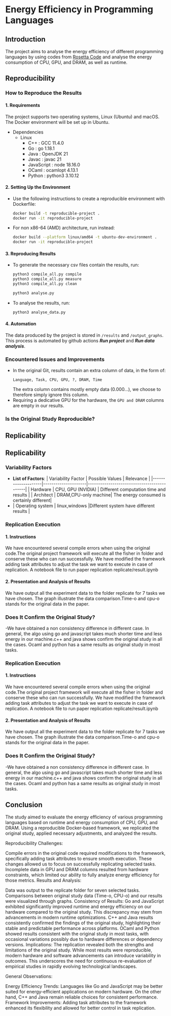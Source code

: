 # Energy Efficiency in Programming Languages
## Introduction
The project aims to analyse the energy efficiency of different programming languages by using codes from [Rosetta Code](https://rosettacode.org/wiki/Rosetta_Code) and analyse the energy consumption of CPU, GPU, and DRAM, as well as runtime.
## Reproducibility
### How to Reproduce the Results
#### **1. Requirements**
The project supports two operating systems, Linux (Ubuntu) and macOS.
The Docker environment will be set up in Ubuntu.
- Dependencies
  - Linux
    - C++ : GCC 11.4.0
    - Go : go 1.18.1
    - Java : OpenJDK 21
    - Javac : javac 21
    - JavaScript : node 18.16.0
    - OCaml : ocamlopt 4.13.1
    - Python : python3 3.10.12
#### **2. Setting Up the Environment**  
- Use the following instructions to create a reproducible environment with Dockerfile:  
    ```bash
    docker build -t reproducible-project .
    docker run -it reproducible-project
    ```
- For non x86-64 (AMD) architecture, run instead:
  ```bash
  docker build --platform linux/amd64 -t ubuntu-dev-environment .
  docker run -it reproducible-project
  ```

#### **3. Reproducing Results**  
   - To generate the necessary csv files contain the results, run:
     ```bash
     python3 compile_all.py compile
     python3 compile_all.py measure
     python3 compile_all.py clean
     
     python3 analyse.py
     ```
   - To analyse the results, run:
     ```bash
     python3 analyse_data.py
     ```

#### **4. Automation**
   The data produced by the project is stored in ```/results``` and ```/output_graphs```. This process is automated by github actions ***Run project*** and ***Run data analysis***.
    
### Encountered Issues and Improvements
- In the original Git, results contain an extra column of data, in the form of: 
  ```
  Language, Task, CPU, GPU, ?, DRAM, Time
  ```
  The extra column contains mostly empty data (0.000...), we choose to therefore simply ignore this column. 
- Requiring a dedicative GPU for the hardware, the ```GPU and DRAM``` columns are empty in our results.

### Is the Original Study Reproducible?


## Replicability
## Replicability
### Variability Factors
- **List of Factors**:
  | Variability Factor | Possible Values     | Relevance                                   |
  |--------------------|---------------------|--------------------------------------------|
  | Hardware           | CPU, GPU (NVIDIA)  | Different computation time and results  |
  | Architect          | DRAM,CPU-only machine| The energy consumed is certainly different|
- | Operating system   | linux,windows       |Different system have different results |
### Replication Execution
#### **1. Instructions**  
   We have encountered several compile errors when using the original code.The original project framework will execute all the 
fisher in folder and conserve these who can run successfully. We have modified the framework adding task attributes to 
adjust the task we want to execute in case of replication. 
A notebook file to run paper replication
   replicate/result.ipynb
#### **2. Presentation and Analysis of Results**  
   We have output all the experiment data to the folder replicate for 7 tasks we have chosen. The graph illustrate the data 
comparison.Time-o and cpu-o stands for the original data in the paper.
### Does It Confirm the Original Study?
-We have obtained a non consistency difference in different case. In general, the algo using go and javascript takes 
much shorter time and less energy in our machine.c++ and java shows confirm the original study in all the cases. Ocaml and 
python has a same results as original study in most tasks. 




### Replication Execution
#### **1. Instructions**
We have encountered several compile errors when using the original code.The original project framework will execute all the
fisher in folder and conserve these who can run successfully. We have modified the framework adding task attributes to
adjust the task we want to execute in case of replication.
A notebook file to run paper replication
replicate/result.ipynb

#### **2. Presentation and Analysis of Results**
We have output all the experiment data to the folder replicate for 7 tasks we have chosen. The graph illustrate the data
comparison.Time-o and cpu-o stands for the original data in the paper.

### Does It Confirm the Original Study?
-We have obtained a non consistency difference in different case. In general, the algo using go and javascript takes
much shorter time and less energy in our machine.c++ and java shows confirm the original study in all the cases. Ocaml and
python has a same results as original study in most tasks.

## Conclusion
The study aimed to evaluate the energy efficiency of various programming languages based on runtime and energy consumption of CPU, GPU, and DRAM. Using a reproducible Docker-based framework, we replicated the original study, applied necessary adjustments, and analyzed the results.

Reproducibility Challenges:

Compile errors in the original code required modifications to the framework, specifically adding task attributes to ensure smooth execution. These changes allowed us to focus on successfully replicating selected tasks.
Incomplete data in GPU and DRAM columns resulted from hardware constraints, which limited our ability to fully analyze energy efficiency for those metrics.
Results and Analysis:

Data was output to the replicate folder for seven selected tasks. Comparisons between original study data (Time-o, CPU-o) and our results were visualized through graphs.
Consistency of Results:
Go and JavaScript exhibited significantly improved runtime and energy efficiency on our hardware compared to the original study. This discrepancy may stem from advancements in modern runtime optimizations.
C++ and Java results consistently confirmed the findings of the original study, highlighting their stable and predictable performance across platforms.
OCaml and Python showed results consistent with the original study in most tasks, with occasional variations possibly due to hardware differences or dependency versions.
Implications:
The replication revealed both the strengths and limitations of the original study. While most results were reproducible, modern hardware and software advancements can introduce variability in outcomes. This underscores the need for continuous re-evaluation of empirical studies in rapidly evolving technological landscapes.

General Observations:

Energy Efficiency Trends: Languages like Go and JavaScript may be better suited for energy-efficient applications on modern hardware. On the other hand, C++ and Java remain reliable choices for consistent performance.
Framework Improvements: Adding task attributes to the framework enhanced its flexibility and allowed for better control in task replication.
